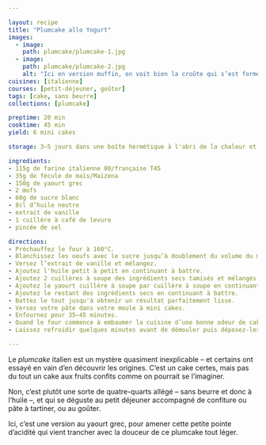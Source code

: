 ```yaml
---

layout: recipe
title: "Plumcake allo Yogurt"
images:
  - image:
    path: plumcake/plumcake-1.jpg
  - image:
    path: plumcake/plumcake-2.jpg
    alt: "Ici en version muffin, on voit bien la croûte qui s’est formée tout autour de notre plumcake, sous sa belle bosse bien gonflée."
cuisines: [italienne]
courses: [petit-déjeuner, goûter]
tags: [cake, sans beurre]
collections: [plumcake]

preptime: 20 min
cooktime: 45 min
yield: 6 mini cakes

storage: 3–5 jours dans une boîte hermétique à l'abri de la chaleur et de la lumière, 2–3 mois au congélateur.

ingredients:
- 115g de farine italienne 00/française T45
- 35g de fécule de maïs/Maïzena
- 150g de yaourt grec
- 2 œufs
- 60g de sucre blanc
- 8cl d’huile neutre
- extrait de vanille
- 1 cuillère à café de levure 
- pincée de sel 

directions:
- Préchauffez le four à 160°C.
- Blanchissez les oeufs avec le sucre jusqu’à doublement du volume du mélange. 
- Versez l’extrait de vanille et mélangez.
- Ajoutez l'huile petit à petit en continuant à battre. 
- Ajoutez 2 cuillères à soupe des ingrédients secs tamisés et mélangés (farine, levure, sel) en continuant à battre. 
- Ajoutez le yaourt cuillère à soupe par cuillère à soupe en continuant à battre. 
- Ajoutez le restant des ingrédients secs en continuant à battre. 
- Battez le tout jusqu'à obtenir un résultat parfaitement lisse.
- Versez votre pâte dans votre moule à mini cakes.
- Enfournez pour 35–45 minutes. 
- Quand le four commence à embaumer la cuisine d’une bonne odeur de cake et que les plumcakes ont bien gonflé, tenez-vous prêt à tester la cuisson avec un cure-dent/pointe d’un couteau dans les 5 minutes qui suivent. Le bout doit en ressortir propre.
- Laissez refroidir quelques minutes avant de démouler puis déposez-les sur une grille. Ils devraient dégonfler un peu une fois sortis du four.

---
```


Le <i lang="en">plumcake</i> italien est un mystère quasiment inexplicable – et certains ont essayé en vain d’en découvrir les origines. C’est un cake certes, mais pas du tout un cake aux fruits confits comme on pourrait se l’imaginer.

Non, c’est plutôt une sorte de quatre-quarts allégé – sans beurre et donc à l’huile –, et qui se déguste au petit déjeuner accompagné de confiture ou pâte à tartiner, ou au goûter. 

Ici, c’est une version au yaourt grec, pour amener cette petite pointe d’acidité qui vient trancher avec la douceur de ce plumcake tout léger.